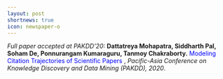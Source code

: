```yaml
---
layout: post
shortnews: true
icon: newspaper-o
---
```

<i>Full paper accepted at PAKDD’20:</i> <b>Dattatreya Mohapatra, Siddharth Pal, Soham De,  Ponnurangam Kumaraguru, Tanmoy Chakraborty.</b> <font color="blue">Modeling Citation Trajectories of Scientific Papers
</font>, <i>Pacific-Asia Conference on Knowledge Discovery and Data Mining (PAKDD), 2020</i>.
